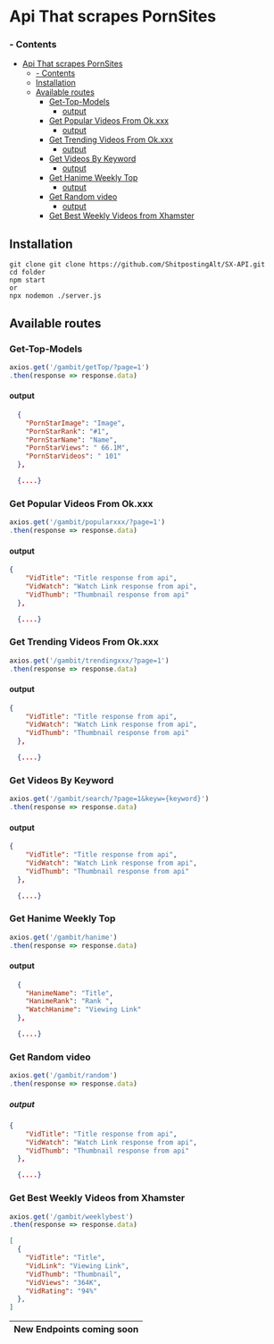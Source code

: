 

# Api That scrapes PornSites


### - Contents
- [Api That scrapes PornSites](#api-that-scrapes-pornsites)
    - [- Contents](#--contents)
  - [Installation](#installation)
  - [Available routes](#available-routes)
    - [Get-Top-Models](#get-top-models)
      - [output](#output)
    - [Get Popular Videos From Ok.xxx](#get-popular-videos-from-okxxx)
      - [output](#output-1)
    - [Get Trending Videos From Ok.xxx](#get-trending-videos-from-okxxx)
      - [output](#output-2)
    - [Get Videos By Keyword](#get-videos-by-keyword)
      - [output](#output-3)
    - [Get Hanime Weekly Top](#get-hanime-weekly-top)
      - [output](#output-4)
    - [Get Random video](#get-random-video)
        - [output](#output-5)
    - [Get Best Weekly Videos from Xhamster](#get-best-weekly-videos-from-xhamster)
## Installation 
```
git clone git clone https://github.com/ShitpostingAlt/SX-API.git
cd folder
npm start
or
npx nodemon ./server.js
```
## Available routes

### Get-Top-Models 

```js
axios.get('/gambit/getTop/?page=1')
.then(response => response.data)

```
#### output 

```json
  {
    "PornStarImage": "Image",
    "PornStarRank": "#1",
    "PornStarName": "Name",
    "PornStarViews": " 66.1M",
    "PornStarVideos": " 101"
  },

  {....}
```

### Get Popular Videos From Ok.xxx

```js
axios.get('/gambit/popularxxx/?page=1')
.then(response => response.data)

```
#### output 

```json
{
    "VidTitle": "Title response from api",
    "VidWatch": "Watch Link response from api",
    "VidThumb": "Thumbnail response from api"
  },

  {....}
```
### Get Trending Videos From Ok.xxx

```js
axios.get('/gambit/trendingxxx/?page=1')
.then(response => response.data)

```
#### output 

```json
{
    "VidTitle": "Title response from api",
    "VidWatch": "Watch Link response from api",
    "VidThumb": "Thumbnail response from api"
  },

  {....}
```
### Get Videos By Keyword

```js
axios.get('/gambit/search/?page=1&keyw={keyword}')
.then(response => response.data)

```
#### output

```json
{
    "VidTitle": "Title response from api",
    "VidWatch": "Watch Link response from api",
    "VidThumb": "Thumbnail response from api"
  },

  {....}
```

### Get Hanime Weekly Top

````js
axios.get('/gambit/hanime')
.then(response => response.data)
````

#### output

```json
  {
    "HanimeName": "Title",
    "HanimeRank": "Rank ",
    "WatchHanime": "Viewing Link"
  },

  {....}
```
### Get Random video

````js
axios.get('/gambit/random')
.then(response => response.data)
````
##### output

```json
{
    "VidTitle": "Title response from api",
    "VidWatch": "Watch Link response from api",
    "VidThumb": "Thumbnail response from api"
  },

  {....}
```

### Get Best Weekly Videos from Xhamster
````js
axios.get('/gambit/weeklybest')
.then(response => response.data)
````

````json
[
  {
    "VidTitle": "Title",
    "VidLink": "Viewing Link",
    "VidThumb": "Thumbnail",
    "VidViews": "364K",
    "VidRating": "94%"
  },
]
````
  | New Endpoints coming soon |
  | ------------------------- |
